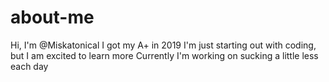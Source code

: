 # about-me
Hi, I'm @Miskatonical
I got my A+ in 2019
I'm just starting out with coding, but I am excited to learn more
Currently I'm working on sucking a little less each day
